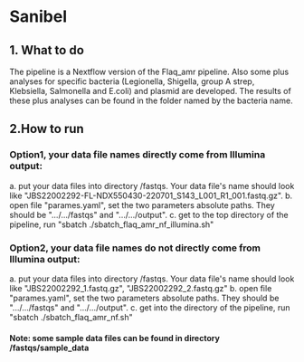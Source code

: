 # Sanibel

## 1. What to do
The pipeline is a Nextflow version of the Flaq_amr pipeline. Also some plus analyses for specific bacteria (Legionella, Shigella, group A strep, Klebsiella, Salmonella and E.coli) and plasmid are developed. The results of these plus analyses can be found in the folder named by the bacteria name.  

## 2.How to run

### Option1, your data file names directly come from Illumina output: 
a. put your data files into directory /fastqs. Your data file's name should look like "JBS22002292-FL-NDX550430-220701_S143_L001_R1_001.fastq.gz". 
b. open file "parames.yaml", set the two parameters absolute paths. They should be ".../.../fastqs" and ".../.../output". 
c. get to the top directory of the pipeline, run "sbatch ./sbatch_flaq_amr_nf_illumina.sh"

### Option2, your data file names do not directly come from Illumina output: 
a. put your data files into directory /fastqs. Your data file's name should look like "JBS22002292_1.fastq.gz", "JBS22002292_2.fastq.gz" 
b. open file "parames.yaml", set the two parameters absolute paths. They should be ".../.../fastqs" and ".../.../output". 
c. get into the directory of the pipeline, run "sbatch ./sbatch_flaq_amr_nf.sh"

#### Note: some sample data files can be found in directory /fastqs/sample_data
